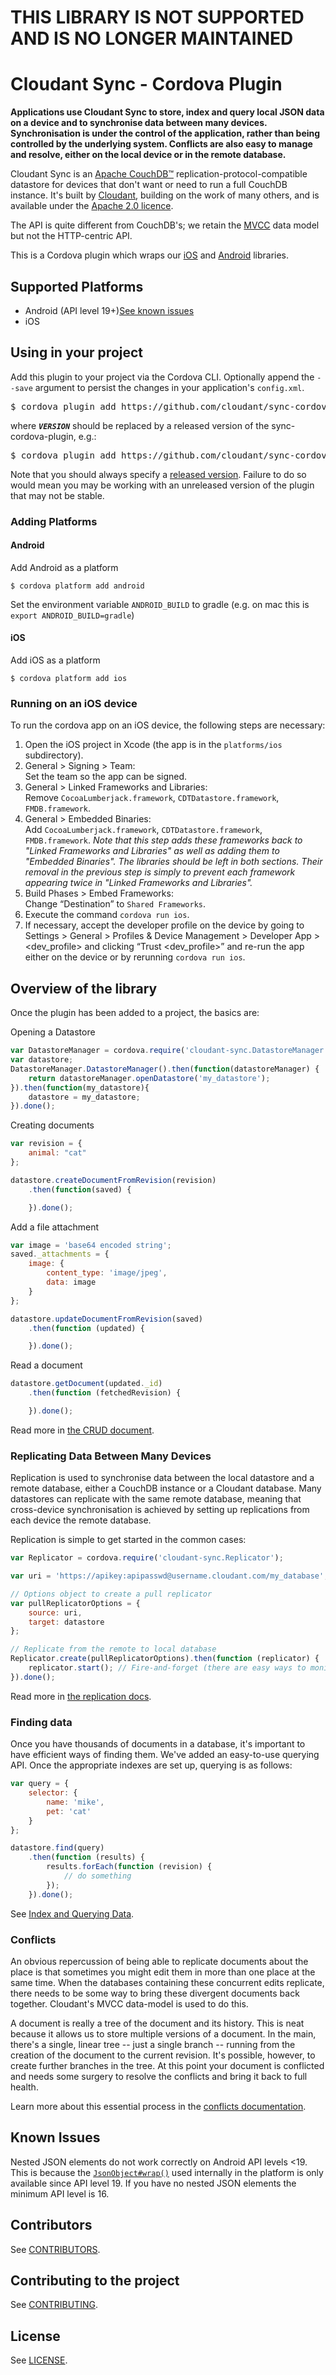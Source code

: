 # THIS LIBRARY IS NOT SUPPORTED AND IS NO LONGER MAINTAINED

# Cloudant Sync - Cordova Plugin

**Applications use Cloudant Sync to store, index and query local JSON data on a
device and to synchronise data between many devices. Synchronisation is under
the control of the application, rather than being controlled by the underlying
system. Conflicts are also easy to manage and resolve, either on the local
device or in the remote database.**

Cloudant Sync is an [Apache CouchDB&trade;][acdb]
replication-protocol-compatible datastore for
devices that don't want or need to run a full CouchDB instance. It's built
by [Cloudant](https://cloudant.com), building on the work of many others, and
is available under the [Apache 2.0 licence][ap2].

[ap2]: https://github.com/cloudant/sync-cordova-plugin/blob/master/LICENSE
[acdb]: http://couchdb.apache.org/

The API is quite different from CouchDB's; we retain the
[MVCC](http://en.wikipedia.org/wiki/Multiversion_concurrency_control) data
model but not the HTTP-centric API.

This is a Cordova plugin which wraps our [iOS][ios] and [Android][android]
libraries.

[ios]: https://github.com/cloudant/CDTDatastore
[android]: https://github.com/cloudant/sync-android

## Supported Platforms

* Android (API level 19+)[See known issues](#known-issues)
* iOS

## Using in your project

Add this plugin to your project via the Cordova CLI. Optionally append the
`--save` argument to persist the changes in your application's `config.xml`.

<pre>
$ cordova plugin add https://github.com/cloudant/sync-cordova-plugin#<b><i>VERSION</i></b>
</pre>

where **_`VERSION`_** should be replaced by a released version of the
sync-cordova-plugin, e.g.:

<pre>
$ cordova plugin add https://github.com/cloudant/sync-cordova-plugin#0.3.0
</pre>

Note that you should always specify a [released version](https://github.com/cloudant/sync-cordova-plugin/releases). Failure to do so would
mean you may be working with an unreleased version of the plugin that may not
be stable.

### Adding Platforms

#### Android
Add Android as a platform
```console
$ cordova platform add android
```

Set the environment variable `ANDROID_BUILD` to gradle (e.g. on mac this is `export ANDROID_BUILD=gradle`)

#### iOS
Add iOS as a platform
```console
$ cordova platform add ios
```

### Running on an iOS device

To run the cordova app on an iOS device, the following steps are necessary:
1. Open the iOS project in Xcode (the app is in the `platforms/ios` subdirectory).
1. General > Signing > Team:<br/>
   Set the team so the app can be signed.
1. General > Linked Frameworks and Libraries:<br/>
   Remove `CocoaLumberjack.framework`, `CDTDatastore.framework`, `FMDB.framework`.
1. General > Embedded Binaries:<br/>
   Add `CocoaLumberjack.framework`, `CDTDatastore.framework`, `FMDB.framework`.
   _Note that this step adds these frameworks back to "Linked Frameworks and Libraries"
   as well as adding them to "Embedded Binaries". The libraries should be left in both
   sections. Their removal in the previous step is simply to prevent each framework appearing
   twice in "Linked Frameworks and Libraries"._
1. Build Phases > Embed Frameworks:<br/>
   Change “Destination” to `Shared Frameworks`.
1. Execute the command `cordova run ios`.
1. If necessary, accept the developer profile on the device by going to
   Settings > General > Profiles & Device Management > Developer App > <dev_profile>
   and clicking “Trust <dev_profile>” and re-run the app either on the device or
   by rerunning `cordova run ios`.

## Overview of the library

Once the plugin has been added to a project, the basics are:

Opening a Datastore
```js
var DatastoreManager = cordova.require('cloudant-sync.DatastoreManager');
var datastore;
DatastoreManager.DatastoreManager().then(function(datastoreManager) {
    return datastoreManager.openDatastore('my_datastore');
}).then(function(my_datastore){
    datastore = my_datastore;
}).done();
```

Creating documents
```js
var revision = {
    animal: "cat"
};

datastore.createDocumentFromRevision(revision)
    .then(function(saved) {

    }).done();
```

Add a file attachment
```js
var image = 'base64 encoded string';
saved._attachments = {
    image: {
        content_type: 'image/jpeg',
        data: image
    }
};

datastore.updateDocumentFromRevision(saved)
    .then(function (updated) {

    }).done();
```

Read a document
```js
datastore.getDocument(updated._id)
    .then(function (fetchedRevision) {

    }).done();
```

Read more in [the CRUD document](doc/crud.md).

### Replicating Data Between Many Devices

Replication is used to synchronise data between the local datastore and a
remote database, either a CouchDB instance or a Cloudant database. Many
datastores can replicate with the same remote database, meaning that
cross-device synchronisation is achieved by setting up replications from each
device the remote database.

Replication is simple to get started in the common cases:

```js
var Replicator = cordova.require('cloudant-sync.Replicator');

var uri = 'https://apikey:apipasswd@username.cloudant.com/my_database';

// Options object to create a pull replicator
var pullReplicatorOptions = {
    source: uri,
    target: datastore
};

// Replicate from the remote to local database
Replicator.create(pullReplicatorOptions).then(function (replicator) {
    replicator.start(); // Fire-and-forget (there are easy ways to monitor the state too)
}).done();
```

Read more in [the replication docs](doc/replication.md).

### Finding data

Once you have thousands of documents in a database, it's important to have
efficient ways of finding them. We've added an easy-to-use querying API. Once
the appropriate indexes are set up, querying is as follows:

```js
var query = {
    selector: {
        name: 'mike',
        pet: 'cat'
    }
};

datastore.find(query)
    .then(function (results) {
        results.forEach(function (revision) {
            // do something
        });
    }).done();
```

See [Index and Querying Data](doc/query.md).

### Conflicts

An obvious repercussion of being able to replicate documents about the place
is that sometimes you might edit them in more than one place at the same time.
When the databases containing these concurrent edits replicate, there needs
to be some way to bring these divergent documents back together. Cloudant's
MVCC data-model is used to do this.

A document is really a tree of the document and its history. This is neat
because it allows us to store multiple versions of a document. In the main,
there's a single, linear tree -- just a single branch -- running from the
creation of the document to the current revision. It's possible, however,
to create further branches in the tree. At this point your document is
conflicted and needs some surgery to resolve the conflicts and bring it
back to full health.

Learn more about this essential process in the
[conflicts documentation](doc/conflicts.md).

## Known Issues

Nested JSON elements do not work correctly on Android API levels <19. This is because the
[`JsonObject#wrap()`](https://developer.android.com/reference/org/json/JSONObject.html#wrap(java.lang.Object))
used internally in the platform is only available since API level 19.
If you have no nested JSON elements the minimum API level is 16.

## Contributors

See [CONTRIBUTORS](CONTRIBUTORS).

## Contributing to the project

See [CONTRIBUTING](CONTRIBUTING.md).

## License

See [LICENSE](LICENSE).
